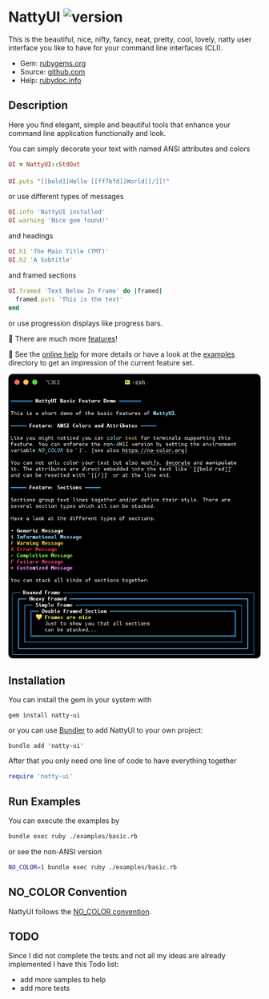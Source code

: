 # NattyUI ![version](https://img.shields.io/gem/v/natty-ui?label=)

This is the beautiful, nice, nifty, fancy, neat, pretty, cool, lovely, natty user interface you like to have for your command line interfaces (CLI).

- Gem: [rubygems.org](https://rubygems.org/gems/natty-ui)
- Source: [github.com](https://github.com/mblumtritt/natty-ui)
- Help: [rubydoc.info](https://rubydoc.info/gems/natty-ui/NattyUI)

## Description

Here you find elegant, simple and beautiful tools that enhance your command line application functionally and look.

You can simply decorate your text with named ANSI attributes and colors

```ruby
UI = NattyUI::StdOut

UI.puts "[[bold]]Hello [[ff7bfd]]World[[/]]!"
```

or use different types of messages

```ruby
UI.info 'NattyUI installed'
UI.warning 'Nice gem found!'
```

and headings

```ruby
UI.h1 'The Main Title (TMT)'
UI.h2 'A Subtitle'
```

and framed sections

```ruby
UI.framed 'Text Below In Frame' do |framed|
  framed.puts 'This is the text'
end
```

or use progression displays like progress bars.

🚀 There are much more [features](https://rubydoc.info/gems/natty-ui/NattyUI/Features)!

📕 See the [online help](https://rubydoc.info/gems/natty-ui/NattyUI) for more details or have a look at the [examples](./examples/) directory to get an impression of the current feature set.

![illustration](https://raw.githubusercontent.com/mblumtritt/natty-ui/main/examples/illustration.png)

## Installation

You can install the gem in your system with

```shell
gem install natty-ui
```

or you can use [Bundler](http://gembundler.com/) to add NattyUI to your own project:

```shell
bundle add 'natty-ui'
```

After that you only need one line of code to have everything together

```ruby
require 'natty-ui'
```

## Run Examples

You can execute the examples by

```sh
bundle exec ruby ./examples/basic.rb
```

or see the non-ANSI version

```sh
NO_COLOR=1 bundle exec ruby ./examples/basic.rb
```

## NO_COLOR Convention

NattyUI follows the [NO_COLOR convention](https://no-color.org).

## TODO

Since I did not complete the tests and not all my ideas are already implemented I have this Todo list:

- add more samples to help
- add more tests
